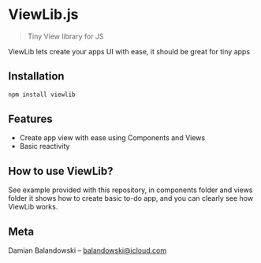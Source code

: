 # ViewLib.js
> Tiny View library for JS 

ViewLib lets create your apps UI with ease, it should be great for tiny apps 

## Installation

```sh
npm install viewlib
```

## Features
* Create app view with ease using Components and Views
* Basic reactivity

## How to use ViewLib?

See example provided with this repository, in components folder and views folder it shows how to create 
basic to-do app, and you can clearly see how ViewLib works.

## Meta

Damian Balandowski – balandowski@icloud.com